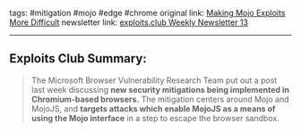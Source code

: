 tags: #mitigation #mojo #edge #chrome
original link:  [Making Mojo Exploits More Difficult](https://microsoftedge.github.io/edgevr/posts/Making-Mojo-Exploits-More-Difficult/?ref=blog.exploits.club)
newsletter link: [exploits.club Weekly Newsletter 13](https://blog.exploits.club/exploits-club-weekly-newsletter-12-2/)

---
## Exploits Club Summary:
>  The Microsoft Browser Vulnerability Research Team put out a post last week discussing **new security mitigations being implemented in Chromium-based browsers.** The mitigation centers around Mojo and MojoJS, and **targets attacks which enable MojoJS as a means of using the Mojo interface** in a step to escape the browser sandbox.